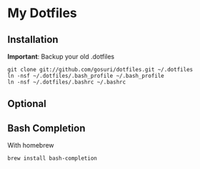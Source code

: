 # My Dotfiles

## Installation

**Important**: Backup your old .dotfiles

```
git clone git://github.com/gosuri/dotfiles.git ~/.dotfiles
ln -nsf ~/.dotfiles/.bash_profile ~/.bash_profile
ln -nsf ~/.dotfiles/.bashrc ~/.bashrc
```

## Optional

## Bash Completion

With homebrew

```
brew install bash-completion
```


